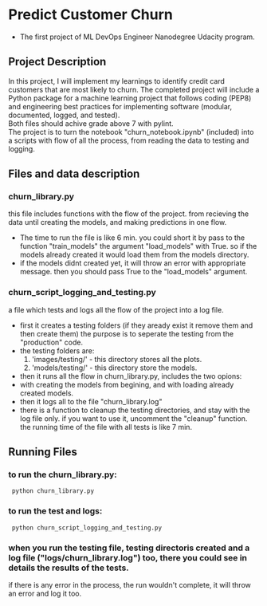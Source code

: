 # Predict Customer Churn
- The first project of ML DevOps Engineer Nanodegree Udacity program.

## Project Description
In this project, I will implement my learnings to identify credit card customers that are most likely to churn. The completed project will include a Python package for a machine learning project that follows coding (PEP8) and engineering best practices for implementing software (modular, documented, logged, and tested).          
Both files should achive grade above 7 with pylint.      
The project is to turn the notebook "churn_notebook.ipynb" (included) into a scripts with flow of all the process, from reading the data to testing and logging.


## Files and data description
### churn_library.py
this file includes functions with the flow of the project. from recieving the data until creating the models, and making predictions in one flow.
- The time to run the file is like 6 min. you could short it by pass to the function "train_models" the argument "load_models" with True. so if the models already created it would load them from the models directory. 
- if the models didnt created yet, it will throw an error with appropriate message. then you should pass True to the "load_models" argument.
    

### churn_script_logging_and_testing.py
a file which tests and logs all the flow of the project into a log file.
- first it creates a testing folders (if they aready exist it remove them and then create them) the purpose is to seperate the testing from the "production" code.
- the testing folders are:
   1. 'images/testing/' - this directory stores all the plots.     
   2. 'models/testing/' - this directory store the models.        
- then it runs all the flow in churn_library.py, includes the two opions: 
- with creating the models from begining, and with loading already created models.
- then it logs all to the file "churn_library.log"
- there is a function to cleanup the testing directories, and stay with the log file only. if you want to use it, uncomment the "cleanup" function.
the running time of the file with all tests is like 7 min.
    
    
## Running Files
### to run the churn_library.py: 
<code> python churn_library.py</code>
### to run the test and logs: 
<code> python churn_script_logging_and_testing.py </code>
### when you run the testing file, testing directoris created and a log file ("logs/churn_library.log") too, there you could see in details the results of the tests.
if there is any error in the process, the run wouldn't complete, it will throw an error and log it too.
